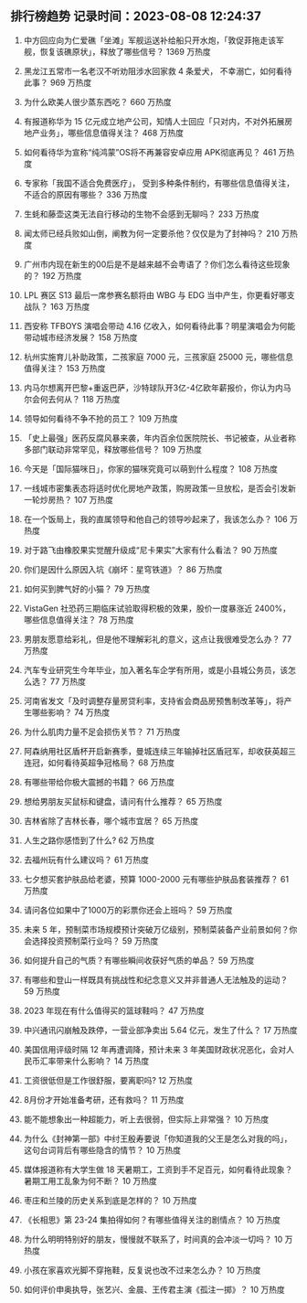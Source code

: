 
## 排行榜趋势 记录时间：2023-08-08 12:24:37
  
  1. 中方回应向为仁爱礁「坐滩」军舰运送补给船只开水炮，「敦促菲拖走该军舰，恢复该礁原状」，释放了哪些信号？ 1369 万热度
    
  2. 黑龙江五常市一名老汉不听劝阻涉水回家救 4 条爱犬， 不幸溺亡，如何看待此事？ 969 万热度
    
  3. 为什么欧美人很少蒸东西吃？ 660 万热度
    
  4. 有报道称华为 15 亿元成立地产公司，知情人士回应「只对内，不对外拓展房地产业务」，哪些信息值得关注？ 468 万热度
    
  5. 如何看待华为宣称“纯鸿蒙”OS将不再兼容安卓应用 APK彻底再见？ 461 万热度
    
  6. 专家称「我国不适合免费医疗」， 受到多种条件制约，有哪些信息值得关注，不适合的原因有哪些？ 336 万热度
    
  7. 生蚝和藤壶这类无法自行移动的生物不会感到无聊吗？ 233 万热度
    
  8. 闻太师已经兵败如山倒，阐教为何一定要杀他？仅仅是为了封神吗？ 210 万热度
    
  9. 广州市内现在新生的00后是不是越来越不会粤语了？你们怎么看待这些现象的？ 192 万热度
    
  10. LPL 赛区 S13 最后一席参赛名额将由 WBG 与 EDG 当中产生，你更看好哪支战队？ 163 万热度
    
  11. 西安称 TFBOYS 演唱会带动 4.16 亿收入，如何看待此事？明星演唱会为何能带动城市经济发展？ 158 万热度
    
  12. 杭州实施育儿补助政策，二孩家庭 7000 元，三孩家庭 25000 元，哪些信息值得关注？ 153 万热度
    
  13. 内马尔想离开巴黎+重返巴萨，沙特球队开3亿-4亿欧年薪报价，你认为内马尔会何去何从？ 118 万热度
    
  14. 领导如何看待不争不抢的员工？ 109 万热度
    
  15. 「史上最强」医药反腐风暴来袭，年内百余位医院院长、书记被查，从业者称多部门联动非常罕见，释放哪些信号？ 109 万热度
    
  16. 今天是「国际猫咪日」，你家的猫咪究竟可以萌到什么程度？ 108 万热度
    
  17. 一线城市密集表态将适时优化房地产政策，购房政策一旦放松，是否会引发新一轮炒房热？ 107 万热度
    
  18. 在一个饭局上，我的直属领导和他自己的领导吵起来了，我该怎么办？ 106 万热度
    
  19. 对于路飞由橡胶果实觉醒升级成“尼卡果实”大家有什么看法？ 90 万热度
    
  20. 你们是因什么原因入坑《崩坏：星穹铁道》？ 86 万热度
    
  21. 如何买到脾气好的小猫？ 79 万热度
    
  22. VistaGen 社恐药三期临床试验取得积极的效果，股价一度暴涨近 2400%，哪些信息值得关注？ 78 万热度
    
  23. 男朋友愿意给彩礼，但是他不理解彩礼的意义，这点让我很难受怎么办？ 77 万热度
    
  24. 汽车专业研究生今年毕业，加入著名车企学有所用，或是小县城公务员，该怎么选？ 77 万热度
    
  25. 河南省发文「及时调整存量房贷利率，支持省会商品房预售制改革等」，将产生哪些影响？ 74 万热度
    
  26. 为什么肌肉力量不足会损伤关节？ 71 万热度
    
  27. 阿森纳用社区盾杯开启新赛季，曼城连续三年输掉社区盾冠军，却收获英超三连冠，如何看待英超争冠格局？ 68 万热度
    
  28. 有哪些带给你极大震撼的书籍？ 66 万热度
    
  29. 想给男朋友买鼠标和键盘，请问有什么推荐？ 65 万热度
    
  30. 吉林省除了吉林长春，哪个城市宜居？ 65 万热度
    
  31. 人生之路你感悟到了什么? 62 万热度
    
  32. 去福州玩有什么建议吗？ 61 万热度
    
  33. 七夕想买套护肤品给老婆，预算 1000-2000 元有哪些护肤品套装推荐？ 61 万热度
    
  34. 请问各位如果中了1000万的彩票你还会上班吗？ 59 万热度
    
  35. 未来 5 年，预制菜市场规模预计突破万亿级别，预制菜装备产业前景如何？你会选择投资预制菜行业吗？ 59 万热度
    
  36. 如何提升自己的气质？有哪些瞬间收获好气质的单品？ 59 万热度
    
  37. 有哪些和登山一样既具有挑战性和纪念意义又并非普通人无法触及的运动？ 59 万热度
    
  38. 2023 年现在有什么值得买的篮球鞋吗？ 47 万热度
    
  39. 中兴通讯闪崩触及跌停，一营业部净卖出 5.64 亿元，发生了什么？ 17 万热度
    
  40. 美国信用评级时隔 12 年再遭调降，预计未来 3 年美国财政状况恶化，会对人民币汇率带来什么影响？ 14 万热度
    
  41. 工资很低但是工作很舒服，要离职吗? 12 万热度
    
  42. 8月份才开始准备考研，还有救吗？ 11 万热度
    
  43. 能不能想象出一种超能力，听上去很弱，但实际上非常强？ 10 万热度
    
  44. 为什么《封神第一部》中纣王殷寿要说「你知道我的父王是怎么对我的吗」，这句台词背后有哪些隐含的情节？ 10 万热度
    
  45. 媒体报道称有大学生做 18 天暑期工，工资到手不足百元，如何看待此现象？暑期工用工乱象为何不断？ 10 万热度
    
  46. 枣庄和兰陵的历史关系到底是怎样的？ 10 万热度
    
  47. 《长相思》第 23-24 集拍得如何？有哪些值得关注的剧情点？ 10 万热度
    
  48. 为什么明明特别好的朋友，慢慢就不联系了，时间真的会冲淡一切吗？ 10 万热度
    
  49. 小孩在家喜欢光脚不穿拖鞋，反复说也改不过来怎么办？ 10 万热度
    
  50. 如何评价申奥执导，张艺兴、金晨、王传君主演《孤注一掷》？ 10 万热度
    